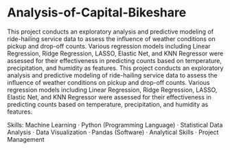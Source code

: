 # Analysis-of-Capital-Bikeshare
This project conducts an exploratory analysis and predictive modeling of ride-hailing service data to assess the influence of weather conditions on pickup and drop-off counts. Various regression models including Linear Regression, Ridge Regression, LASSO, Elastic Net, and KNN Regressor were assessed for their effectiveness in predicting counts based on temperature, precipitation, and humidity as features.
This project conducts an exploratory analysis and predictive modeling of ride-hailing service data to assess the influence of weather conditions on pickup and drop-off counts. Various regression models including Linear Regression, Ridge Regression, LASSO, Elastic Net, and KNN Regressor were assessed for their effectiveness in predicting counts based on temperature, precipitation, and humidity as features.

Skills: Machine Learning · Python (Programming Language) · Statistical Data Analysis · Data Visualization · Pandas (Software) · Analytical Skills · Project Management
